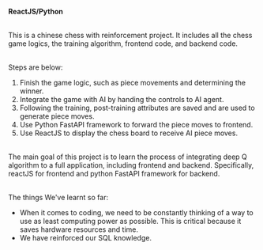 **ReactJS/Python**

<br>This is a chinese chess with reinforcement project. It includes all the chess game logics, the training algorithm, frontend code, and backend code. 

<br>Steps are below: 
1. Finish the game logic, such as piece movements and determining the winner.
2. Integrate the game with AI by handing the controls to AI agent.
3. Following the training, post-training attributes are saved and are used to generate piece moves.
4. Use Python FastAPI framework to forward the piece moves to frontend.
5. Use ReactJS to display the chess board to receive AI piece moves. 
<br>
The main goal of this project is to learn the process of integrating deep Q algorithm to a full application, including frontend and backend. Specifically, reactJS for frontend and python FastAPI framework for backend.


<br>The things We've learnt so far: 
- When it comes to coding, we need to be constantly thinking of a way to use as least computing power as possible. This is critical because it saves hardware resources and time.
- We have reinforced our SQL knowledge. 
